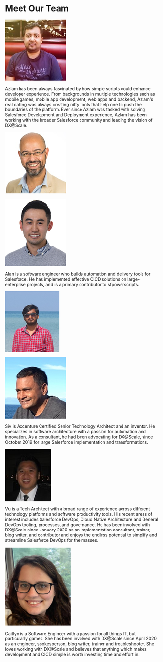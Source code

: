 # Meet Our Team

![Azlam Abdulsalam - Brain Child and Lead Engineer](../.gitbook/assets/azlam-abdulsalam.jpg)

Azlam has been always fascinated by how simple scripts could enhance developer experience.  From backgrounds in multiple technologies such as mobile games, mobile app development, web apps and backend, Azlam's real calling was always creating nifty tools that help one to push the boundaries of the platform. Ever since Azlam was tasked with solving Salesforce Development and Deployment experience,  Azlam has been working with the broader Salesforce community and leading the vision of DX@Scale.

![Ramzi Akremi - Executive Sponsor](../.gitbook/assets/ramzi.akremi%20%281%29.jpg)

![Alan Ly - Lead sfpowerscripts engineer](../.gitbook/assets/alan-ly.png)

Alan is a software engineer who builds automation and delivery tools for Salesforce. He has implemented effective CICD solutions on large-enterprise projects, and is a primary contributor to sfpowerscripts.  

![Manivasaga Murugesan - Lead sfpowerkit engineer](../.gitbook/assets/manivasaga-murugesan.png)

![Jothy Sivanand - NSW Consultant](../.gitbook/assets/sivanand.jothy.jpg)

Siv is Accenture Certified Senior Technology Architect and an inventor. He specializes in software architecture with a passion for automation and innovation. As a consultant, he had been advocating for DX@Scale, since October 2019 for large Salesforce implementation and transformations.

![Vu Ha - North American Consultant](../.gitbook/assets/vu.ha.jpg)

Vu is a Tech Architect with a broad range of experience across different technology platforms and software productivity tools. His recent areas of interest includes Salesforce DevOps, Cloud Native Architecture and General DevOps tooling, processes, and governance.  He has been involved with DX@Scale since January 2020 as an implementation consultant, trainer, blog writer, and contributor and enjoys the endless potential to simplify and streamline Salesforce DevOps for the masses.

![Caitlyn Mills - Engineer and Developer Relations](../.gitbook/assets/caitlyn-1.png)

Caitlyn is a Software Engineer with a passion for all things IT, but particularly games. She has been involved with DX@Scale since April 2020 as an engineer, spokesperson, blog writer, trainer and troubleshooter. She loves working with DX@Scale and believes that anything which makes development and CICD simple is worth investing time and effort in. 

